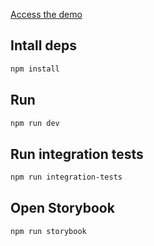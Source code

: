 [Access the demo](https://harry-potter-blue.vercel.app/)

## Intall deps

```sh
npm install
```

## Run

```sh
npm run dev
```

## Run integration tests

```sh
npm run integration-tests
```

## Open Storybook

```sh
npm run storybook
```
